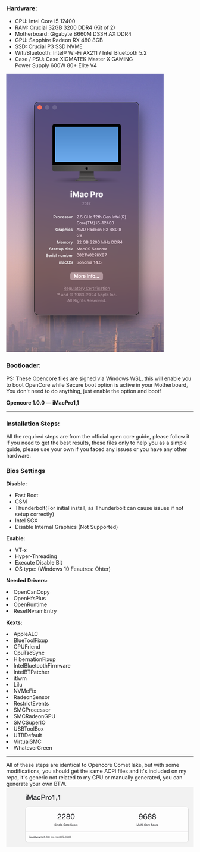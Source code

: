 
<h3>Hardware:</h3>
<ul>
<li>CPU: Intel Core i5 12400</li>
<li>RAM: Crucial 32GB 3200 DDR4 (Kit of 2)</li>
<li>Motherboard: Gigabyte B660M DS3H AX DDR4</li>
<li>GPU: Sapphire Radeon RX 480 8GB</li>
<li>SSD: Crucial P3 SSD NVME</li>
<li>Wifi/Bluetooth: Intel® Wi-Fi AX211 / Intel Bluetooth 5.2</li>
<li>Case / PSU: Case XIGMATEK Master X GAMING
<br>Power Supply 600W 80+ Elite V4</li>
</ul>

<div>
<img src="images/specs_image_sanoma.png">
</div>

<h3>Bootloader:</h3>
PS: These Opencore files are signed via Windows WSL, this will enable you to boot OpenCore while Secure boot option is active in your Motherboard, You don't need to do anything, just enable the option and boot!

<b>Opencore 1.0.0 — iMacPro1,1</b>
<hr>
<h3>Installation Steps:</h3>
All the required steps are from the official open core guide, please follow it if you need to get the best results, these files only to help you as a simple guide, please use your own if you faced any issues or you have any other hardware.

<h3>Bios Settings</h3>
<b>Disable:</b>
<ul>
    <li>Fast Boot</li>
    <li>CSM</li>
    <li>Thunderbolt(For initial install, as Thunderbolt can cause issues if not setup correctly)</li>
    <li>Intel SGX</li>
    <li>Disable Internal Graphics (Not Supported)</li>
</ul>

<b>Enable:</b>
<ul>
<li>VT-x</li>
<li>Hyper-Threading</li>
<li>Execute Disable Bit</li>
<li>OS type: (Windows 10 Feautres: Ohter)</li>
</ul>

<b>Needed Drivers:</b>

<li>OpenCanCopy</li>
<li>OpenHfsPlus</li>
<li>OpenRuntime</li>
<li>ResetNvramEntry</li>

<b>Kexts:</b>

<li>AppleALC</li>
<li>BlueToolFixup</li>
<li>CPUFriend</li>
<li>CpuTscSync</li>
<li>HibernationFixup</li>
<li>IntelBluetoothFirmware</li>
<li>IntelBTPatcher</li>
<li>itlwm</li>
<li>Lilu</li>
<li>NVMeFix</li>
<li>RadeonSensor</li>
<li>RestrictEvents</li>
<li>SMCProcessor</li>
<li>SMCRadeonGPU</li>
<li>SMCSuperIO</li>
<li>USBToolBox</li>
<li>UTBDefault</li>
<li>VirtualSMC</li>
<li>WhateverGreen</li>


<hr>
All of these steps are identical to Opencore Comet lake, but with some modifications, you should get the same ACPI files and it's included on my repo, it's generic not related to my CPU or manually generated, you can generate your own BTW.
<br>
<img src="images/benchmark_sanoma.png">
